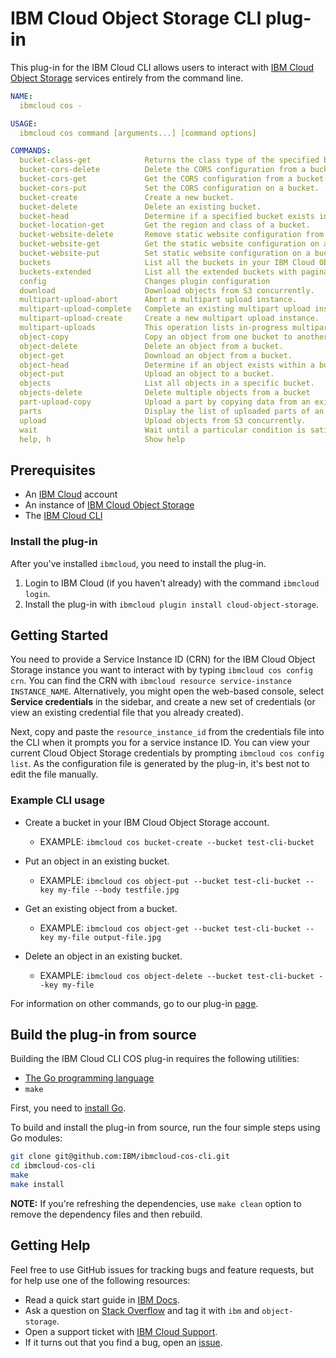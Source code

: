# IBM Cloud Object Storage CLI plug-in

This plug-in for the IBM Cloud CLI allows users to interact with [IBM Cloud Object Storage][ibm-cos] services entirely from the command line.

```yaml
NAME:
  ibmcloud cos -

USAGE:
  ibmcloud cos command [arguments...] [command options]

COMMANDS:
  bucket-class-get            Returns the class type of the specified bucket.
  bucket-cors-delete          Delete the CORS configuration from a bucket.
  bucket-cors-get             Get the CORS configuration from a bucket.
  bucket-cors-put             Set the CORS configuration on a bucket.
  bucket-create               Create a new bucket.
  bucket-delete               Delete an existing bucket.
  bucket-head                 Determine if a specified bucket exists in your account.
  bucket-location-get         Get the region and class of a bucket.
  bucket-website-delete       Remove static website configuration from a bucket.
  bucket-website-get          Get the static website configuration on a bucket.
  bucket-website-put          Set static website configuration on a bucket.
  buckets                     List all the buckets in your IBM Cloud Object Storage account.
  buckets-extended            List all the extended buckets with pagination support.
  config                      Changes plugin configuration
  download                    Download objects from S3 concurrently.
  multipart-upload-abort      Abort a multipart upload instance.
  multipart-upload-complete   Complete an existing multipart upload instance.
  multipart-upload-create     Create a new multipart upload instance.
  multipart-uploads           This operation lists in-progress multipart uploads.
  object-copy                 Copy an object from one bucket to another.
  object-delete               Delete an object from a bucket.
  object-get                  Download an object from a bucket.
  object-head                 Determine if an object exists within a bucket.
  object-put                  Upload an object to a bucket.
  objects                     List all objects in a specific bucket.
  objects-delete              Delete multiple objects from a bucket
  part-upload-copy            Upload a part by copying data from an existing object.
  parts                       Display the list of uploaded parts of an object.
  upload                      Upload objects from S3 concurrently.
  wait                        Wait until a particular condition is satisfied.  
  help, h                     Show help
```

## Prerequisites

- An [IBM Cloud][ibm-cloud] account
- An instance of [IBM Cloud Object Storage][cos-docs]
- The [IBM Cloud CLI][ibmcloud-cli-install]

### Install the plug-in

After you've installed `ibmcloud`, you need to install the plug-in.

1. Login to IBM Cloud (if you haven't already) with the command `ibmcloud login`.
2. Install the plug-in with `ibmcloud plugin install cloud-object-storage`.

## Getting Started

You need to provide a Service Instance ID (CRN) for the IBM Cloud Object Storage instance you want to interact with by typing `ibmcloud cos config crn`. You can find the CRN with `ibmcloud resource service-instance INSTANCE_NAME`.  Alternatively, you might open the web-based console, select **Service credentials** in the sidebar, and create a new set of credentials (or view an existing credential file that you already created).

Next, copy and paste the `resource_instance_id` from the credentials file into the CLI when it prompts you for a service instance ID. You can view your current Cloud Object Storage credentials by prompting `ibmcloud cos config list`. As the configuration file is generated by the plug-in, it's best not to edit the file manually.

### Example CLI usage

- Create a bucket in your IBM Cloud Object Storage account.
  - EXAMPLE: `ibmcloud cos bucket-create --bucket test-cli-bucket`

- Put an object in an existing bucket.
  - EXAMPLE: `ibmcloud cos object-put --bucket test-cli-bucket --key my-file --body testfile.jpg`

- Get an existing object from a bucket.
  - EXAMPLE: `ibmcloud cos object-get --bucket test-cli-bucket --key my-file output-file.jpg`

- Delete an object in an existing bucket.
  - EXAMPLE: `ibmcloud cos object-delete --bucket test-cli-bucket --key my-file`

For information on other commands, go to our plug-in [page](https://cloud.ibm.com/docs/cloud-object-storage-cli-plugin?topic=cloud-object-storage-cli-ic-use-the-ibm-cli).

## Build the plug-in from source

Building the IBM Cloud CLI COS plug-in requires the following utilities:

- [The Go programming language][golang]
- `make`

First, you need to [install Go][go-install].

To build and install the plug-in from source, run the four simple steps using Go modules:

```sh
git clone git@github.com:IBM/ibmcloud-cos-cli.git
cd ibmcloud-cos-cli
make
make install
```

**NOTE:** If you're refreshing the dependencies, use ```make clean``` option to remove the dependency files and then rebuild.

## Getting Help

Feel free to use GitHub issues for tracking bugs and feature requests, but for help use one of the following resources:

- Read a quick start guide in [IBM Docs](https://cloud.ibm.com/docs/cloud-object-storage-cli-plugin).
- Ask a question on [Stack Overflow](https://stackoverflow.com/) and tag it with `ibm` and `object-storage`.
- Open a support ticket with [IBM Cloud Support](https://cloud.ibm.com/unifiedsupport/supportcenter).
- If it turns out that you find a bug, open an [issue](https://github.com/IBM/ibmcloud-cos-cli/issues/new).

[ibm-cos]: https://cloud.ibm.com/catalog/services/cloud-object-storage
[ibmcloud-cli-install]: https://cloud.ibm.com/docs/cli?topic=cloud-cli-ibmcloud_cli
[go-install]: https://golang.org/doc/install
[golang]: https://golang.org/
[cos-docs]: https://cloud.ibm.com/docs/services/cloud-object-storage?topic=cloud-object-storage-getting-started
[ibm-cloud]: https://cloud.ibm.com
